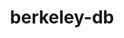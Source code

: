 ---
title: "berkeley-db"
layout: cache
categories: [package, develop-2024-12-22]
meta: {"versions": ["18.1.40"], "compilers": ["gcc@=10.5.0", "gcc@=11.1.0", "gcc@=11.4.0", "gcc@=12.3.0", "gcc@=12.4.0", "gcc@=13.2.0", "gcc@=13.3.0", "gcc@=7.3.1", "gcc@=7.5.0", "gcc@=9.4.0", "oneapi@=2024.1.0", "oneapi@=2024.2.1"], "oss": ["amzn2", "centos7", "rhel8", "ubuntu18.04", "ubuntu20.04", "ubuntu22.04", "ubuntu24.04"], "platforms": ["linux"], "targets": ["aarch64", "neoverse_v1", "neoverse_v2", "ppc64le", "x86_64_v3", "x86_64_v4"], "stacks": ["aws-isc", "aws-isc-aarch64", "aws-pcluster-neoverse_v1", "aws-pcluster-x86_64_v4", "bootstrap-x86_64-linux-gnu", "build_systems", "data-vis-sdk", "developer-tools-aarch64-linux-gnu", "developer-tools-x86_64_v3-linux-gnu", "e4s", "e4s-neoverse-v2", "e4s-oneapi", "e4s-power", "e4s-rocm-external", "ml-linux-aarch64-cpu", "ml-linux-aarch64-cuda", "ml-linux-x86_64-cpu", "ml-linux-x86_64-cuda", "ml-linux-x86_64-rocm", "radiuss", "radiuss-aws", "radiuss-aws-aarch64", "root", "tutorial"], "num_specs": 18, "num_specs_by_stack": {"aws-isc-aarch64": 1, "root": 18, "radiuss-aws-aarch64": 1, "aws-pcluster-neoverse_v1": 1, "aws-pcluster-x86_64_v4": 4, "aws-isc": 1, "radiuss-aws": 1, "developer-tools-x86_64_v3-linux-gnu": 1, "developer-tools-aarch64-linux-gnu": 1, "build_systems": 1, "radiuss": 1, "e4s-power": 1, "data-vis-sdk": 1, "e4s-neoverse-v2": 1, "e4s-rocm-external": 1, "tutorial": 2, "e4s": 1, "e4s-oneapi": 1, "ml-linux-aarch64-cpu": 1, "ml-linux-aarch64-cuda": 1, "ml-linux-x86_64-cuda": 1, "ml-linux-x86_64-rocm": 1, "ml-linux-x86_64-cpu": 1, "bootstrap-x86_64-linux-gnu": 1}}
spec_details: [{"hash": "i2dotrxqjx2g4oj2rpz7yu3k76z4fmwm", "compiler": "gcc@=7.3.1", "versions": ["18.1.40"], "os": "amzn2", "platform": "linux", "target": "aarch64", "variants": ["build_system=autotools", "+cxx", "~docs", "patches=26090f4,b231fcc", "+stl"], "stacks": ["aws-isc-aarch64", "root", "radiuss-aws-aarch64"], "size": "-", "tarball": "https://binaries.spack.io/develop-2024-12-22/build_cache/linux-amzn2-aarch64/gcc-7.3.1/berkeley-db-18.1.40/linux-amzn2-aarch64-gcc-7.3.1-berkeley-db-18.1.40-i2dotrxqjx2g4oj2rpz7yu3k76z4fmwm.spack"}, {"hash": "vjs5mxkxthwnnm7slkopbhuzx4xwmvn4", "compiler": "gcc@=12.4.0", "versions": ["18.1.40"], "os": "amzn2", "platform": "linux", "target": "neoverse_v1", "variants": ["build_system=autotools", "+cxx", "~docs", "patches=26090f4,b231fcc", "+stl"], "stacks": ["aws-pcluster-neoverse_v1", "root"], "size": "-", "tarball": "https://binaries.spack.io/develop-2024-12-22/build_cache/linux-amzn2-neoverse_v1/gcc-12.4.0/berkeley-db-18.1.40/linux-amzn2-neoverse_v1-gcc-12.4.0-berkeley-db-18.1.40-vjs5mxkxthwnnm7slkopbhuzx4xwmvn4.spack"}, {"hash": "fvkyqtbbgj6gqli4zj5yzgoqgr6mnlwk", "compiler": "gcc@=12.4.0", "versions": ["18.1.40"], "os": "amzn2", "platform": "linux", "target": "x86_64_v3", "variants": ["build_system=autotools", "+cxx", "~docs", "patches=26090f4,b231fcc", "+stl"], "stacks": ["root", "aws-pcluster-x86_64_v4"], "size": "-", "tarball": "https://binaries.spack.io/develop-2024-12-22/build_cache/linux-amzn2-x86_64_v3/gcc-12.4.0/berkeley-db-18.1.40/linux-amzn2-x86_64_v3-gcc-12.4.0-berkeley-db-18.1.40-fvkyqtbbgj6gqli4zj5yzgoqgr6mnlwk.spack"}, {"hash": "63xfdyarzgks2aalp54kc6zf5onimbjx", "compiler": "gcc@=7.3.1", "versions": ["18.1.40"], "os": "amzn2", "platform": "linux", "target": "x86_64_v3", "variants": ["build_system=autotools", "+cxx", "~docs", "patches=26090f4,b231fcc", "+stl"], "stacks": ["aws-isc", "radiuss-aws", "root"], "size": "-", "tarball": "https://binaries.spack.io/develop-2024-12-22/build_cache/linux-amzn2-x86_64_v3/gcc-7.3.1/berkeley-db-18.1.40/linux-amzn2-x86_64_v3-gcc-7.3.1-berkeley-db-18.1.40-63xfdyarzgks2aalp54kc6zf5onimbjx.spack"}, {"hash": "stilnkgqdyggblaawn6pugfd4plo3z25", "compiler": "oneapi@=2024.1.0", "versions": ["18.1.40"], "os": "amzn2", "platform": "linux", "target": "x86_64_v3", "variants": ["build_system=autotools", "+cxx", "~docs", "patches=26090f4,b231fcc", "+stl"], "stacks": ["root", "aws-pcluster-x86_64_v4"], "size": "-", "tarball": "https://binaries.spack.io/develop-2024-12-22/build_cache/linux-amzn2-x86_64_v3/oneapi-2024.1.0/berkeley-db-18.1.40/linux-amzn2-x86_64_v3-oneapi-2024.1.0-berkeley-db-18.1.40-stilnkgqdyggblaawn6pugfd4plo3z25.spack"}, {"hash": "ko52leumuvk6vmfbfd2uewcixdro7rpi", "compiler": "gcc@=12.4.0", "versions": ["18.1.40"], "os": "amzn2", "platform": "linux", "target": "x86_64_v4", "variants": ["build_system=autotools", "+cxx", "~docs", "patches=26090f4,b231fcc", "+stl"], "stacks": ["root", "aws-pcluster-x86_64_v4"], "size": "-", "tarball": "https://binaries.spack.io/develop-2024-12-22/build_cache/linux-amzn2-x86_64_v4/gcc-12.4.0/berkeley-db-18.1.40/linux-amzn2-x86_64_v4-gcc-12.4.0-berkeley-db-18.1.40-ko52leumuvk6vmfbfd2uewcixdro7rpi.spack"}, {"hash": "bwkhcck7dj7dmlqmbwiglrhkyiulbrfh", "compiler": "oneapi@=2024.1.0", "versions": ["18.1.40"], "os": "amzn2", "platform": "linux", "target": "x86_64_v4", "variants": ["build_system=autotools", "+cxx", "~docs", "patches=26090f4,b231fcc", "+stl"], "stacks": ["root", "aws-pcluster-x86_64_v4"], "size": "-", "tarball": "https://binaries.spack.io/develop-2024-12-22/build_cache/linux-amzn2-x86_64_v4/oneapi-2024.1.0/berkeley-db-18.1.40/linux-amzn2-x86_64_v4-oneapi-2024.1.0-berkeley-db-18.1.40-bwkhcck7dj7dmlqmbwiglrhkyiulbrfh.spack"}, {"hash": "vi3aeljj3fxnigt4nvxibv2wbejxagio", "compiler": "gcc@=10.5.0", "versions": ["18.1.40"], "os": "centos7", "platform": "linux", "target": "x86_64_v3", "variants": ["build_system=autotools", "+cxx", "~docs", "patches=26090f4,b231fcc", "+stl"], "stacks": ["root", "developer-tools-x86_64_v3-linux-gnu"], "size": "-", "tarball": "https://binaries.spack.io/develop-2024-12-22/build_cache/linux-centos7-x86_64_v3/gcc-10.5.0/berkeley-db-18.1.40/linux-centos7-x86_64_v3-gcc-10.5.0-berkeley-db-18.1.40-vi3aeljj3fxnigt4nvxibv2wbejxagio.spack"}, {"hash": "aksjcrrvjsro5khbefwqtqk4e4letjnq", "compiler": "gcc@=13.3.0", "versions": ["18.1.40"], "os": "rhel8", "platform": "linux", "target": "aarch64", "variants": ["build_system=autotools", "+cxx", "~docs", "patches=26090f4,b231fcc", "+stl"], "stacks": ["root", "developer-tools-aarch64-linux-gnu"], "size": "-", "tarball": "https://binaries.spack.io/develop-2024-12-22/build_cache/linux-rhel8-aarch64/gcc-13.3.0/berkeley-db-18.1.40/linux-rhel8-aarch64-gcc-13.3.0-berkeley-db-18.1.40-aksjcrrvjsro5khbefwqtqk4e4letjnq.spack"}, {"hash": "x2kwcstv33mzrfpdoi3aqrkgi2vu46ge", "compiler": "gcc@=7.5.0", "versions": ["18.1.40"], "os": "ubuntu18.04", "platform": "linux", "target": "x86_64_v3", "variants": ["build_system=autotools", "+cxx", "~docs", "patches=26090f4,b231fcc", "+stl"], "stacks": ["build_systems", "root", "radiuss"], "size": "-", "tarball": "https://binaries.spack.io/develop-2024-12-22/build_cache/linux-ubuntu18.04-x86_64_v3/gcc-7.5.0/berkeley-db-18.1.40/linux-ubuntu18.04-x86_64_v3-gcc-7.5.0-berkeley-db-18.1.40-x2kwcstv33mzrfpdoi3aqrkgi2vu46ge.spack"}, {"hash": "rjamt34rj2tfrjjbbzhrqm2wtkc2i4wh", "compiler": "gcc@=9.4.0", "versions": ["18.1.40"], "os": "ubuntu20.04", "platform": "linux", "target": "ppc64le", "variants": ["build_system=autotools", "+cxx", "~docs", "patches=26090f4,b231fcc", "+stl"], "stacks": ["e4s-power", "root"], "size": "-", "tarball": "https://binaries.spack.io/develop-2024-12-22/build_cache/linux-ubuntu20.04-ppc64le/gcc-9.4.0/berkeley-db-18.1.40/linux-ubuntu20.04-ppc64le-gcc-9.4.0-berkeley-db-18.1.40-rjamt34rj2tfrjjbbzhrqm2wtkc2i4wh.spack"}, {"hash": "ue4scym5l4a2ogjogpseoox2rkorgky2", "compiler": "gcc@=11.1.0", "versions": ["18.1.40"], "os": "ubuntu20.04", "platform": "linux", "target": "x86_64_v3", "variants": ["build_system=autotools", "+cxx", "~docs", "patches=26090f4,b231fcc", "+stl"], "stacks": ["data-vis-sdk", "root"], "size": "-", "tarball": "https://binaries.spack.io/develop-2024-12-22/build_cache/linux-ubuntu20.04-x86_64_v3/gcc-11.1.0/berkeley-db-18.1.40/linux-ubuntu20.04-x86_64_v3-gcc-11.1.0-berkeley-db-18.1.40-ue4scym5l4a2ogjogpseoox2rkorgky2.spack"}, {"hash": "3xkr7jqnrcarsy6nopdwokhzzzavtxga", "compiler": "gcc@=11.4.0", "versions": ["18.1.40"], "os": "ubuntu22.04", "platform": "linux", "target": "neoverse_v2", "variants": ["build_system=autotools", "+cxx", "~docs", "patches=26090f4,b231fcc", "+stl"], "stacks": ["root", "e4s-neoverse-v2"], "size": "-", "tarball": "https://binaries.spack.io/develop-2024-12-22/build_cache/linux-ubuntu22.04-neoverse_v2/gcc-11.4.0/berkeley-db-18.1.40/linux-ubuntu22.04-neoverse_v2-gcc-11.4.0-berkeley-db-18.1.40-3xkr7jqnrcarsy6nopdwokhzzzavtxga.spack"}, {"hash": "owvrelboyzdyizg6an7pywwm6bmxiujb", "compiler": "gcc@=11.4.0", "versions": ["18.1.40"], "os": "ubuntu22.04", "platform": "linux", "target": "x86_64_v3", "variants": ["build_system=autotools", "+cxx", "~docs", "patches=26090f4,b231fcc", "+stl"], "stacks": ["e4s-rocm-external", "root", "tutorial", "e4s"], "size": "-", "tarball": "https://binaries.spack.io/develop-2024-12-22/build_cache/linux-ubuntu22.04-x86_64_v3/gcc-11.4.0/berkeley-db-18.1.40/linux-ubuntu22.04-x86_64_v3-gcc-11.4.0-berkeley-db-18.1.40-owvrelboyzdyizg6an7pywwm6bmxiujb.spack"}, {"hash": "m2bc2nos5hucipct3ketdiapbsqrlfgq", "compiler": "oneapi@=2024.2.1", "versions": ["18.1.40"], "os": "ubuntu22.04", "platform": "linux", "target": "x86_64_v3", "variants": ["build_system=autotools", "+cxx", "~docs", "patches=26090f4,b231fcc", "+stl"], "stacks": ["e4s-oneapi", "root"], "size": "-", "tarball": "https://binaries.spack.io/develop-2024-12-22/build_cache/linux-ubuntu22.04-x86_64_v3/oneapi-2024.2.1/berkeley-db-18.1.40/linux-ubuntu22.04-x86_64_v3-oneapi-2024.2.1-berkeley-db-18.1.40-m2bc2nos5hucipct3ketdiapbsqrlfgq.spack"}, {"hash": "ia27zdkfpl457ojvrfxzw4f25sg4fktk", "compiler": "gcc@=12.3.0", "versions": ["18.1.40"], "os": "ubuntu22.04", "platform": "linux", "target": "x86_64_v3", "variants": ["build_system=autotools", "+cxx", "~docs", "patches=26090f4,b231fcc", "+stl"], "stacks": ["root", "tutorial"], "size": "-", "tarball": "https://binaries.spack.io/develop-2024-12-22/build_cache/linux-ubuntu22.04-x86_64_v3/gcc-12.3.0/berkeley-db-18.1.40/linux-ubuntu22.04-x86_64_v3-gcc-12.3.0-berkeley-db-18.1.40-ia27zdkfpl457ojvrfxzw4f25sg4fktk.spack"}, {"hash": "ynubz7xiilwoygtq3v2dwttcjtgvsv62", "compiler": "gcc@=13.2.0", "versions": ["18.1.40"], "os": "ubuntu24.04", "platform": "linux", "target": "aarch64", "variants": ["build_system=autotools", "+cxx", "~docs", "patches=26090f4,b231fcc", "+stl"], "stacks": ["root", "ml-linux-aarch64-cpu", "ml-linux-aarch64-cuda"], "size": "-", "tarball": "https://binaries.spack.io/develop-2024-12-22/build_cache/linux-ubuntu24.04-aarch64/gcc-13.2.0/berkeley-db-18.1.40/linux-ubuntu24.04-aarch64-gcc-13.2.0-berkeley-db-18.1.40-ynubz7xiilwoygtq3v2dwttcjtgvsv62.spack"}, {"hash": "fq3tg6f3rioz7jhovbrfsfkzursomise", "compiler": "gcc@=13.2.0", "versions": ["18.1.40"], "os": "ubuntu24.04", "platform": "linux", "target": "x86_64_v3", "variants": ["build_system=autotools", "+cxx", "~docs", "patches=26090f4,b231fcc", "+stl"], "stacks": ["ml-linux-x86_64-cuda", "ml-linux-x86_64-rocm", "ml-linux-x86_64-cpu", "root", "bootstrap-x86_64-linux-gnu"], "size": "-", "tarball": "https://binaries.spack.io/develop-2024-12-22/build_cache/linux-ubuntu24.04-x86_64_v3/gcc-13.2.0/berkeley-db-18.1.40/linux-ubuntu24.04-x86_64_v3-gcc-13.2.0-berkeley-db-18.1.40-fq3tg6f3rioz7jhovbrfsfkzursomise.spack"}]
---